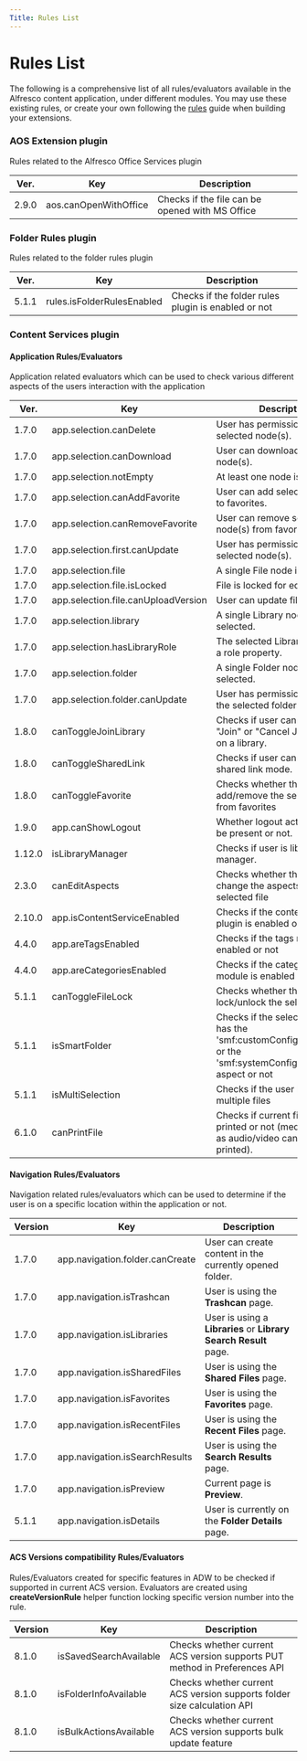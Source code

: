 ```yaml
---
Title: Rules List
---
```


# Rules List

The following is a comprehensive list of all rules/evaluators available in the Alfresco content application,
under different modules. You may use these existing rules, or create your own following the
[rules](./rules.md) guide when building your extensions.

### AOS Extension plugin

Rules related to the Alfresco Office Services plugin

| Ver.  | Key                   | Description                                     |
|-------|-----------------------|-------------------------------------------------|
| 2.9.0 | aos.canOpenWithOffice | Checks if the file can be opened with MS Office |

### Folder Rules plugin

Rules related to the folder rules plugin

| Ver.  | Key                        | Description                                         |
|-------|----------------------------|-----------------------------------------------------|
| 5.1.1 | rules.isFolderRulesEnabled | Checks if the folder rules plugin is enabled or not |

### Content Services plugin

#### Application Rules/Evaluators

Application related evaluators which can be used to check various different aspects of the users interaction with the application

| Ver.   | Key                                 | Description                                                                                                            |
|--------|-------------------------------------|------------------------------------------------------------------------------------------------------------------------|
| 1.7.0  | app.selection.canDelete             | User has permission to delete selected node(s).                                                                        |
| 1.7.0  | app.selection.canDownload           | User can download selected node(s).                                                                                    |
| 1.7.0  | app.selection.notEmpty              | At least one node is selected.                                                                                         |
| 1.7.0  | app.selection.canAddFavorite        | User can add selected node(s) to favorites.                                                                            |
| 1.7.0  | app.selection.canRemoveFavorite     | User can remove selected node(s) from favorites.                                                                       |
| 1.7.0  | app.selection.first.canUpdate       | User has permission to update selected node(s).                                                                        |
| 1.7.0  | app.selection.file                  | A single File node is selected.                                                                                        |
| 1.7.0  | app.selection.file.isLocked         | File is locked for editing.                                                                                            |
| 1.7.0  | app.selection.file.canUploadVersion | User can update file version.                                                                                          |
| 1.7.0  | app.selection.library               | A single Library node is selected.                                                                                     |
| 1.7.0  | app.selection.hasLibraryRole        | The selected Library node has a role property.                                                                         |
| 1.7.0  | app.selection.folder                | A single Folder node is selected.                                                                                      |
| 1.7.0  | app.selection.folder.canUpdate      | User has permissions to update the selected folder.                                                                    |
| 1.8.0  | canToggleJoinLibrary                | Checks if user can perform "Join" or "Cancel Join Request" on a library.                                               |
| 1.8.0  | canToggleSharedLink                 | Checks if user can toggle shared link mode.                                                                            |
| 1.8.0  | canToggleFavorite                   | Checks whether the user can add/remove the selected file from favorites                                                |
| 1.9.0  | app.canShowLogout                   | Whether logout action should be present or not.                                                                        |
| 1.12.0 | isLibraryManager                    | Checks if user is library manager.                                                                                     |
| 2.3.0  | canEditAspects                      | Checks whether the user can change the aspects of the selected file                                                    |
| 2.10.0 | app.isContentServiceEnabled         | Checks if the content services plugin is enabled or not                                                                |
| 4.4.0  | app.areTagsEnabled                  | Checks if the tags module is enabled or not                                                                            |
| 4.4.0  | app.areCategoriesEnabled            | Checks if the categories module is enabled or not                                                                      |
| 5.1.1  | canToggleFileLock                   | Checks whether the user can lock/unlock the selected file                                                              |
| 5.1.1  | isSmartFolder                       | Checks if the selected folder has the 'smf:customConfigSmartFolder' or the 'smf:systemConfigSmartFolder' aspect or not |
| 5.1.1  | isMultiSelection                    | Checks if the user has selected multiple files                                                                         |
| 6.1.0  | canPrintFile                        | Checks if current file can be printed or not (media files such as audio/video cannot be printed).                      |  

#### Navigation Rules/Evaluators

Navigation related rules/evaluators which can be used to determine if the user is on a specific location within the application
or not.

| Version | Key                             | Description                                                      |
|---------|---------------------------------|------------------------------------------------------------------|
| 1.7.0   | app.navigation.folder.canCreate | User can create content in the currently opened folder.          |
| 1.7.0   | app.navigation.isTrashcan       | User is using the **Trashcan** page.                             |
| 1.7.0   | app.navigation.isLibraries      | User is using a **Libraries** or **Library Search Result** page. |
| 1.7.0   | app.navigation.isSharedFiles    | User is using the **Shared Files** page.                         |
| 1.7.0   | app.navigation.isFavorites      | User is using the **Favorites** page.                            |
| 1.7.0   | app.navigation.isRecentFiles    | User is using the **Recent Files** page.                         |
| 1.7.0   | app.navigation.isSearchResults  | User is using the **Search Results** page.                       |
| 1.7.0   | app.navigation.isPreview        | Current page is **Preview**.                                     |
| 5.1.1   | app.navigation.isDetails        | User is currently on the **Folder Details** page.                |

#### ACS Versions compatibility Rules/Evaluators

Rules/Evaluators created for specific features in ADW to be checked if supported in current ACS version. Evaluators are created using  **createVersionRule** helper function locking specific version number into the rule.

| Version | Key                             | Description                                                               |
|---------|---------------------------------|---------------------------------------------------------------------------|
| 8.1.0   | isSavedSearchAvailable          | Checks whether current ACS version supports PUT method in Preferences API |
| 8.1.0   | isFolderInfoAvailable           | Checks whether current ACS version supports folder size calculation API   |
| 8.1.0   | isBulkActionsAvailable          | Checks whether current ACS version supports bulk update feature           |